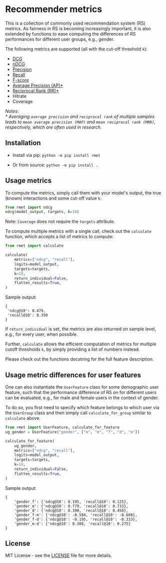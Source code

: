 # Recommender metrics

This is a collection of commonly used recommendation system (RS) metrics. 
As fairness in RS is becoming increasingly important, it is also extended by 
functions to ease computing the differences of RS performances for different 
user groups, e.g., gender.

The following metrics are supported (all with the cut-off threshold `k`):
- [DCG](https://en.wikipedia.org/wiki/Discounted_cumulative_gain#Discounted_Cumulative_Gain)
- [nDCG](https://en.wikipedia.org/wiki/Discounted_cumulative_gain#Normalized_DCG)
- [Precision](https://en.wikipedia.org/wiki/Precision_and_recall#Precision)
- [Recall](https://en.wikipedia.org/wiki/Precision_and_recall#Recall)
- [F-score](https://en.wikipedia.org/wiki/F-score#Definition)
- [Average Precision (AP)*](https://en.wikipedia.org/wiki/Evaluation_measures_(information_retrieval)#Average_precision)
- [Reciprocal Rank (RR)*](https://en.wikipedia.org/wiki/Mean_reciprocal_rank)
- Hitrate
- Coverage

_Notes_:  
*\* Averaging `average precision` and `reciprocal rank` of multiple samples 
leads to `mean average precision (MAP)` and `mean reciprocal rank (MRR)`, respectively, 
which are often used in research.*

## Installation
- Install via pip:
```python -m pip install rmet```

- Or from source:
```python -m pip install .```

## Usage metrics

To compute the metrics, simply call them with your model's output, the
true (known) interactions and some cut-off value `k`:
```py
from rmet import ndcg
ndcg(model_output, targets, k=10)
```
Note: `Coverage` does not require the `targets` attribute.

To compute multiple metrics with a single call, check out the `calculate` function,
which accepts a list of metrics to compute:
```py
from rmet import calculate

calculate(
    metrics=["ndcg", "recall"], 
    logits=model_output, 
    targets=targets, 
    k=10,
    return_individual=False,
    flatten_results=True,
)
```

Sample output:
```
{
 'ndcg@10': 0.479,
 'recall@10': 0.350
}
```

If `return_individual` is set, the metrics are also returned on sample level, e.g., for every user, when possible. 

Further, `calculate` allows the efficient computation of metrics for multiple cutoff thresholds `k`, by simply providing a list of numbers instead.

Please check out the functions docstring for the full feature description.

## Usage metric differences for user features

One can also instantiate the `UserFeature` class for some demographic user feature,
such that the performance difference of RS on for different users can be 
evaluated, e.g., for male and female users in the context of gender.

To do so, you first need to specify which feature belongs to which user via the 
`UserGroup` class and then simply call `calculate_for_group` similar to `calculate` above.

```py
from rmet import UserFeature, calculate_for_feature
ug_gender = UserFeature("gender", ["m", "m", "f", "d", "m"])

calculate_for_feature(
    ug_gender, 
    metrics=["ndcg", "recall"], 
    logits=model_output, 
    targets=targets, 
    k=10,
    return_individual=False,
    flatten_results=True,
)
```

Sample output:

```
{
    'gender_f': {'ndcg@10': 0.195, 'recall@10': 0.125},
    'gender_m': {'ndcg@10': 0.779, 'recall@10': 0.733},
    'gender_d': {'ndcg@10': 0.390, 'recall@10': 0.458},
    'gender_f-m': {'ndcg@10': -0.584, 'recall@10': -0.608},
    'gender_f-d': {'ndcg@10': -0.195, 'recall@10': -0.333},
    'gender_m-d': {'ndcg@10': 0.388, 'recall@10': 0.275}
}
```

## License
MIT License - see the [LICENSE](/LICENSE) file for more details.